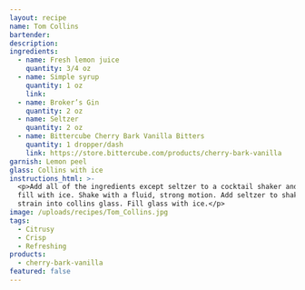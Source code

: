 ```yaml
---
layout: recipe
name: Tom Collins
bartender:
description:
ingredients:
  - name: Fresh lemon juice
    quantity: 3/4 oz
  - name: Simple syrup
    quantity: 1 oz
    link:
  - name: Broker’s Gin
    quantity: 2 oz
  - name: Seltzer
    quantity: 2 oz
  - name: Bittercube Cherry Bark Vanilla Bitters
    quantity: 1 dropper/dash
    link: https://store.bittercube.com/products/cherry-bark-vanilla
garnish: Lemon peel
glass: Collins with ice
instructions_html: >-
  <p>Add all of the ingredients except seltzer to a cocktail shaker and then
  fill with ice. Shake with a fluid, strong motion. Add seltzer to shaker and
  strain into collins glass. Fill glass with ice.</p>
image: /uploads/recipes/Tom_Collins.jpg
tags:
  - Citrusy
  - Crisp
  - Refreshing
products:
  - cherry-bark-vanilla
featured: false
---
```



